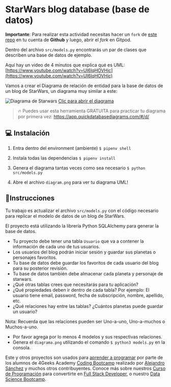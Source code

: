 <!--hide-->
# StarWars blog database (base de datos)
<!--endhide-->

**Importante**: Para realizar esta actividad necesitas hacer un `fork` de [este repo](https://github.com/breatheco-de/exercise-starwars-data-modeling) en tu cuenta de **Github** y luego, abrir el *fork* en Gitpod.

Dentro del archivo `src/models.py` encontrarás un par de clases que describen una base de datos de ejemplo.

Aquí hay un video de 4 minutos que explica qué es UML: [https://www.youtube.com/watch?v=UI6lqHOVHic](https://www.youtube.com/watch?v=UI6lqHOVHic)

Vamos a crear el Diagrama de relación de entidad para la base de datos de un blog de StarWars, un diagrama muy similar a este:

![Diagrama de Starwars](https://github.com/breatheco-de/exercise-starwars-data-modeling/blob/master/assets/example.png?raw=true)
[Clic para abrir el diagrama](https://app.quickdatabasediagrams.com/#/d/LxNXQZ)

> 🔥 Puedes usar esta herramienta GRATUITA para practicar tu diagrama por primera vez: https://app.quickdatabasediagrams.com/#/d/

## 💻 Instalación

1. Entra dentro del environment (ambiente) `$ pipenv shell`

2. Instala todas las dependencias `$ pipenv install`

3. Genera el diagrama tantas veces como sea necesario `$ python src/models.py`

4. Abre el archivo `diagram.png` para ver tu diagrama UML!


## 📝Instrucciones

Tu trabajo es actualizar el archivo `src/models.py` con el código necesario para replicar el modelo de datos de un blog de StarWars.

El proyecto está utilizando la librería Python SQLAlchemy para generar la base de datos.

- Tu proyecto debe tener una tabla `Usuario` que va a contener la información de cada uno de tus usuarios.
- Los usuarios del blog podrán iniciar sesión y guardar sus planetas o personajes favoritos.
- Tu base de datos debe guardar los favoritos de cada usuario del blog para su posterior revisión.
- Tu base de datos también debe almacenar cada planeta y personaje de starwars.
- ¿Qué otras tablas crees que necesitarás para tu aplicación?
- ¿Qué propiedades deben ir dentro de cada tabla? Por ejemplo: El usuario tiene email, password, fecha de subscripción, nombre, apellido, etc.
- ¿Qué relaciones hay entre las tablas? ¿Cuántos planetas puede guardar un usuario?
   
Nota: Recuerda que las relaciones pueden ser Uno-a-uno, Uno-a-muchos o Muchos-a-uno.

- Por favor agrega por lo menos 4 modelos y sus respectivas relaciones.
- Genera el `diagrama.png` utilizando el comando `$ python3 models.py` en la consola.

Este y otros proyectos son usados para [aprender a programar](https://4geeksacademy.com/es/aprender-a-programar/aprender-a-programar-desde-cero) por parte de los alumnos de 4Geeks Academy [Coding Bootcamp](https://4geeksacademy.com/us/coding-bootcamp) realizado por [Alejandro Sánchez](https://twitter.com/alesanchezr) y muchos otros contribuyentes. Conoce más sobre nuestros [Curso de Programación](https://4geeksacademy.com/es/curso-de-programacion-desde-cero?lang=es) para convertirte en [Full Stack Developer](https://4geeksacademy.com/es/coding-bootcamps/desarrollador-full-stack/?lang=es), o nuestro [Data Science Bootcamp](https://4geeksacademy.com/es/coding-bootcamps/curso-datascience-machine-learning).


